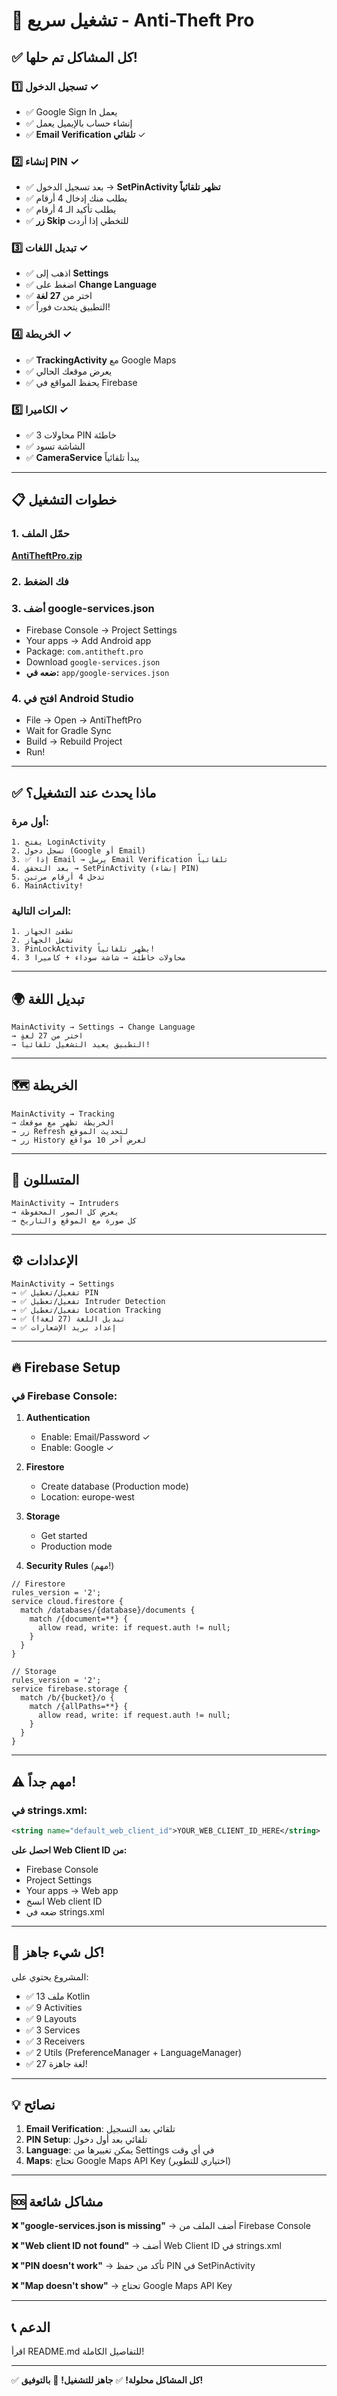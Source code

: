 # 🚀 تشغيل سريع - Anti-Theft Pro

## ✅ كل المشاكل تم حلها!

### 1️⃣ تسجيل الدخول ✓
- ✅ Google Sign In يعمل
- ✅ إنشاء حساب بالإيميل يعمل
- ✅ **Email Verification تلقائي** ✓

### 2️⃣ إنشاء PIN ✓
- ✅ بعد تسجيل الدخول → **SetPinActivity تظهر تلقائياً**
- ✅ يطلب منك إدخال 4 أرقام
- ✅ يطلب تأكيد الـ 4 أرقام
- ✅ **زر Skip** للتخطي إذا أردت

### 3️⃣ تبديل اللغات ✓
- ✅ اذهب إلى **Settings**
- ✅ اضغط على **Change Language**
- ✅ اختر من **27 لغة**
- ✅ التطبيق يتحدث فوراً!

### 4️⃣ الخريطة ✓
- ✅ **TrackingActivity** مع Google Maps
- ✅ يعرض موقعك الحالي
- ✅ يحفظ المواقع في Firebase

### 5️⃣ الكاميرا ✓
- ✅ 3 محاولات PIN خاطئة
- ✅ الشاشة تسود
- ✅ **CameraService** يبدأ تلقائياً

---

## 📋 خطوات التشغيل

### 1. حمّل الملف
**[AntiTheftPro.zip](computer:///mnt/user-data/outputs/AntiTheftPro.zip)**

### 2. فك الضغط

### 3. أضف google-services.json
- Firebase Console → Project Settings
- Your apps → Add Android app
- Package: `com.antitheft.pro`
- Download `google-services.json`
- **ضعه في:** `app/google-services.json`

### 4. افتح في Android Studio
- File → Open → AntiTheftPro
- Wait for Gradle Sync
- Build → Rebuild Project
- Run!

---

## ✅ ماذا يحدث عند التشغيل؟

### أول مرة:
```
1. يفتح LoginActivity
2. تسجل دخول (Google أو Email)
3. ✅ إذا Email → يرسل Email Verification تلقائياً
4. بعد التحقق → SetPinActivity (إنشاء PIN)
5. تدخل 4 أرقام مرتين
6. MainActivity!
```

### المرات التالية:
```
1. تطفئ الجهاز
2. تشغل الجهاز
3. PinLockActivity يظهر تلقائياً!
4. 3 محاولات خاطئة → شاشة سوداء + كاميرا
```

---

## 🌍 تبديل اللغة

```
MainActivity → Settings → Change Language
→ اختر من 27 لغة
→ التطبيق يعيد التشغيل تلقائياً!
```

---

## 🗺️ الخريطة

```
MainActivity → Tracking
→ الخريطة تظهر مع موقعك
→ زر Refresh لتحديث الموقع
→ زر History لعرض آخر 10 مواقع
```

---

## 📸 المتسللون

```
MainActivity → Intruders
→ يعرض كل الصور المحفوظة
→ كل صورة مع الموقع والتاريخ
```

---

## ⚙️ الإعدادات

```
MainActivity → Settings
→ ✅ تفعيل/تعطيل PIN
→ ✅ تفعيل/تعطيل Intruder Detection
→ ✅ تفعيل/تعطيل Location Tracking
→ ✅ تبديل اللغة (27 لغة!)
→ ✅ إعداد بريد الإشعارات
```

---

## 🔥 Firebase Setup

### في Firebase Console:

1. **Authentication**
   - Enable: Email/Password ✓
   - Enable: Google ✓

2. **Firestore**
   - Create database (Production mode)
   - Location: europe-west

3. **Storage**
   - Get started
   - Production mode

4. **Security Rules** (مهم!)
```
// Firestore
rules_version = '2';
service cloud.firestore {
  match /databases/{database}/documents {
    match /{document=**} {
      allow read, write: if request.auth != null;
    }
  }
}

// Storage
rules_version = '2';
service firebase.storage {
  match /b/{bucket}/o {
    match /{allPaths=**} {
      allow read, write: if request.auth != null;
    }
  }
}
```

---

## ⚠️ مهم جداً!

### في strings.xml:
```xml
<string name="default_web_client_id">YOUR_WEB_CLIENT_ID_HERE</string>
```

**احصل على Web Client ID من:**
- Firebase Console
- Project Settings
- Your apps → Web app
- انسخ Web client ID
- ضعه في strings.xml

---

## 🎉 كل شيء جاهز!

المشروع يحتوي على:
- ✅ 13 ملف Kotlin
- ✅ 9 Activities
- ✅ 9 Layouts
- ✅ 3 Services
- ✅ 3 Receivers
- ✅ 2 Utils (PreferenceManager + LanguageManager)
- ✅ 27 لغة جاهزة!

---

## 💡 نصائح

1. **Email Verification**: تلقائي بعد التسجيل
2. **PIN Setup**: تلقائي بعد أول دخول
3. **Language**: يمكن تغييرها من Settings في أي وقت
4. **Maps**: تحتاج Google Maps API Key (اختياري للتطوير)

---

## 🆘 مشاكل شائعة

**❌ "google-services.json is missing"**
→ أضف الملف من Firebase Console

**❌ "Web client ID not found"**
→ أضف Web Client ID في strings.xml

**❌ "PIN doesn't work"**
→ تأكد من حفظ PIN في SetPinActivity

**❌ "Map doesn't show"**
→ تحتاج Google Maps API Key

---

## 📞 الدعم

اقرأ README.md للتفاصيل الكاملة!

---

✅ **كل المشاكل محلولة!**
✅ **جاهز للتشغيل!**
🚀 **بالتوفيق!**
